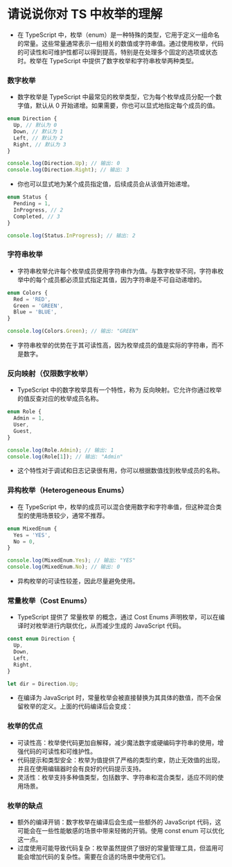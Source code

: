# 请说说你对 TS 中枚举的理解

- 在 TypeScript 中，枚举（enum）是一种特殊的类型，它用于定义一组命名的常量。这些常量通常表示一组相关的数值或字符串值。通过使用枚举，代码的可读性和可维护性都可以得到提高，特别是在处理多个固定的选项或状态时。枚举在 TypeScript 中提供了数字枚举和字符串枚举两种类型。

### 数字枚举

- 数字枚举是 TypeScript 中最常见的枚举类型，它为每个枚举成员分配一个数字值，默认从 0 开始递增。如果需要，你也可以显式地指定每个成员的值。

```typescript
enum Direction {
  Up, // 默认为 0
  Down, // 默认为 1
  Left, // 默认为 2
  Right, // 默认为 3
}

console.log(Direction.Up); // 输出: 0
console.log(Direction.Right); // 输出: 3
```

- 你也可以显式地为某个成员指定值，后续成员会从该值开始递增。

```typescript
enum Status {
  Pending = 1,
  InProgress, // 2
  Completed, // 3
}

console.log(Status.InProgress); // 输出: 2
```

### 字符串枚举

- 字符串枚举允许每个枚举成员使用字符串作为值。与数字枚举不同，字符串枚举中的每个成员都必须显式指定其值，因为字符串是不可自动递增的。

```typescript
enum Colors {
  Red = 'RED',
  Green = 'GREEN',
  Blue = 'BLUE',
}

console.log(Colors.Green); // 输出: "GREEN"
```

- 字符串枚举的优势在于其可读性高，因为枚举成员的值是实际的字符串，而不是数字。

### 反向映射（仅限数字枚举）

- TypeScript 中的数字枚举具有一个特性，称为 反向映射。它允许你通过枚举的值反查对应的枚举成员名称。

```typescript
enum Role {
  Admin = 1,
  User,
  Guest,
}

console.log(Role.Admin); // 输出: 1
console.log(Role[1]); // 输出: "Admin"
```

- 这个特性对于调试和日志记录很有用，你可以根据数值找到枚举成员的名称。

### 异构枚举（Heterogeneous Enums）

- 在 TypeScript 中，枚举的成员可以混合使用数字和字符串值，但这种混合类型的使用场景较少，通常不推荐。

```typescript
enum MixedEnum {
  Yes = 'YES',
  No = 0,
}

console.log(MixedEnum.Yes); // 输出: "YES"
console.log(MixedEnum.No); // 输出: 0
```

- 异构枚举的可读性较差，因此尽量避免使用。

### 常量枚举（Cost Enums）

- TypeScript 提供了 常量枚举 的概念，通过 Cost Enums 声明枚举，可以在编译时对枚举进行内联优化，从而减少生成的 JavaScript 代码。

```typescript
const enum Direction {
  Up,
  Down,
  Left,
  Right,
}

let dir = Direction.Up;
```

- 在编译为 JavaScript 时，常量枚举会被直接替换为其具体的数值，而不会保留枚举的定义。上面的代码编译后会变成：

### 枚举的优点

- 可读性高：枚举使代码更加自解释，减少魔法数字或硬编码字符串的使用，增强代码的可读性和可维护性。
- 代码提示和类型安全：枚举为值提供了严格的类型约束，防止无效值的出现，并且在使用编辑器时会有良好的代码提示支持。
- 灵活性：枚举支持多种值类型，包括数字、字符串和混合类型，适应不同的使用场景。

### 枚举的缺点

- 额外的编译开销：数字枚举在编译后会生成一些额外的 JavaScript 代码，这可能会在一些性能敏感的场景中带来轻微的开销。使用 const enum 可以优化这一点。
- 过度使用可能导致代码复杂：枚举虽然提供了很好的常量管理工具，但滥用可能会增加代码的复杂性。需要在合适的场景中使用它们。
